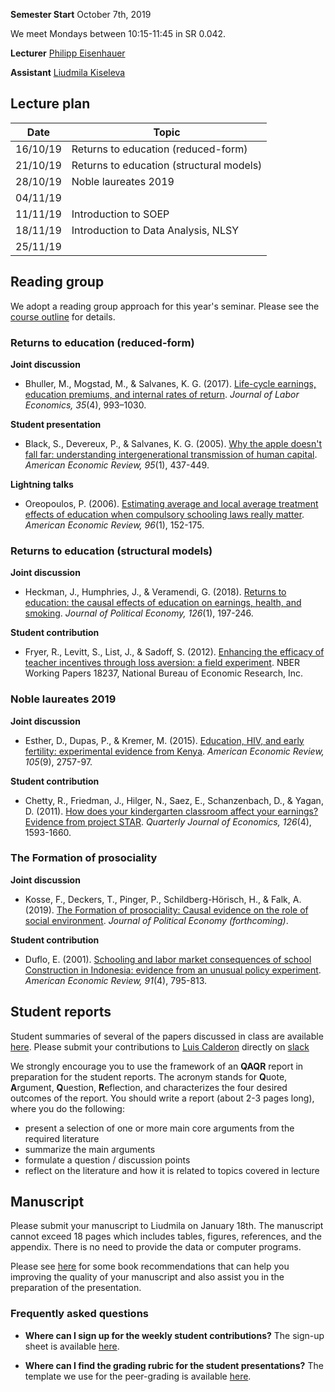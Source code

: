 
**Semester Start** October 7th, 2019

We meet Mondays between 10:15-11:45 in SR 0.042.

**Lecturer** [Philipp Eisenhauer](https://eisenhauer.io)

**Assistant** [Liudmila Kiseleva](https://github.com/milakis)

## Lecture plan

| Date      | Topic                                                  |
| ----------| ------------------------------------------------------ |
| 16/10/19  | Returns to education (reduced-form)                    |
| 21/10/19  | Returns to education (structural models)               |
| 28/10/19  | Noble laureates 2019                                   |
| 04/11/19  |                                                        |
| 11/11/19  | Introduction to SOEP                                   |
| 18/11/19  | Introduction to Data Analysis, NLSY                    |
| 25/11/19  |                                                        |

## Reading group

We adopt a reading group approach for this year's seminar. Please see the [course outline](https://github.com/HumanCapitalAnalysis/seminar/blob/master/iterations/bonn_ws_2019/00_course_overview.pdf) for details.

### Returns to education (reduced-form)

**Joint discussion**

* Bhuller, M., Mogstad, M., & Salvanes, K. G. (2017). [Life-cycle earnings, education premiums, and internal rates of return](https://www.journals.uchicago.edu/doi/pdfplus/10.1086/692509). *Journal of Labor Economics, 35*(4), 993–1030.

**Student presentation**

* Black, S., Devereux, P., & Salvanes, K. G. (2005). [Why the apple doesn't fall far: understanding intergenerational transmission of human capital](https://pubs.aeaweb.org/doi/pdfplus/10.1257/0002828053828635). *American Economic Review, 95*(1), 437-449.

**Lightning talks**

* Oreopoulos, P. (2006). [Estimating average and local average treatment effects of education when compulsory schooling laws really matter](https://pubs.aeaweb.org/doi/pdfplus/10.1257/000282806776157641). *American Economic Review, 96*(1), 152-175.

### Returns to education (structural models)

**Joint discussion**

* Heckman, J., Humphries, J., & Veramendi, G. (2018). [Returns to education: the causal effects of education on earnings, health, and smoking](https://www.journals.uchicago.edu/doi/pdfplus/10.1086/698760). *Journal of Political Economy, 126*(1), 197-246.

**Student contribution**

* Fryer, R., Levitt, S., List, J., & Sadoff, S. (2012). [Enhancing the efficacy of teacher incentives through loss aversion: a field experiment](https://scholar.harvard.edu/files/fryer/files/teacher_incentives_framing_april_2018.pdf). NBER Working Papers 18237, National Bureau of Economic Research, Inc.

### Noble laureates 2019 

**Joint discussion**

* Esther, D., Dupas, P., & Kremer, M. (2015). [Education, HIV, and early fertility: experimental evidence from Kenya](https://pubs.aeaweb.org/doi/pdf/10.1257/aer.20121607). *American Economic Review, 105*(9), 2757-97.

**Student contribution**

* Chetty, R., Friedman, J., Hilger, N., Saez, E., Schanzenbach, D., & Yagan, D. (2011). [How does your kindergarten classroom affect your earnings? Evidence from project STAR](https://dash.harvard.edu/bitstream/handle/1/9639983/w16381_2.pdf?sequence=5&isAllowed=y). *Quarterly Journal of Economics, 126*(4), 1593-1660.

### The Formation of prosociality

**Joint discussion**

* Kosse, F., Deckers, T., Pinger, P., Schildberg-Hörisch, H., & Falk, A. (2019). [The Formation of prosociality: Causal evidence on the role of social environment](https://www.journals.uchicago.edu/doi/pdfplus/10.1086/704386). *Journal of Political Economy (forthcoming)*.

**Student contribution**

* Duflo, E. (2001). [Schooling and labor market consequences of school Construction in Indonesia: evidence from an unusual policy experiment](https://economics.mit.edu/files/726). *American Economic Review, 91*(4), 795-813.

## Student reports

Student summaries of several of the papers discussed in class are available [here](https://github.com/HumanCapitalAnalysis/research-module/tree/master/iterations/bonn_ws_2019/student_materials). Please submit your contributions to [Luis Calderon](https://github.com/EconBeast) directly on [slack](https://join.slack.com/t/humancapitalanalysis/shared_invite/enQtNDQ0ODkyODYyODA2LWEyZjdlNWYwYmUyNzlkOWFkNWJkMGI5M2M4ZWUyMThhNWNiMmJhY2ZjY2E4YzE3NGQ5MzcxZTRhN2QxYjgxYWY)

We strongly encourage you to use the framework of an **QAQR** report in preparation for the student reports. The acronym stands for **Q**uote, **A**rgument, **Q**uestion, **R**eflection, and characterizes the four desired outcomes of the report. You should write a report (about 2-3 pages long), where you do the following:

- present a selection of one or more main core arguments from the required literature
- summarize the main arguments
- formulate a question / discussion points
- reflect on the literature and how it is related to topics covered in lecture

## Manuscript

Please submit your manuscript to Liudmila on January 18th. The manuscript cannot exceed 18 pages which includes tables, figures, references, and the appendix. There is no need to provide the data or computer programs.

Please see [here](https://github.com/HumanCapitalAnalysis/general-resources) for some book recommendations that can help you improving the quality of your manuscript and also assist you in the preparation of the presentation.

### Frequently asked questions

* **Where can I sign up for the weekly student contributions?** The sign-up sheet is available [here](https://docs.google.com/spreadsheets/d/1nY8cZB0ZQ26Q1xlbjVQDpXEsiB9LSB3ouqUvuckvvWU/edit?usp=sharing).

* **Where can I find the grading rubric for the student presentations?** The template we use for the peer-grading is available [here](https://github.com/HumanCapitalAnalysis/research-module/blob/master/material/presentation-grading.pdf).
